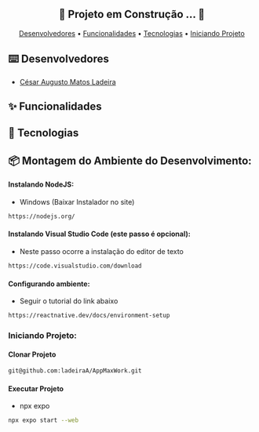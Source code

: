 <div align="center">
   
   ## 🚧 Projeto em Construção ... 🚧

   [Desenvolvedores](#%EF%B8%8F-desenvolvedores) • [Funcionalidades](#-funcionalidades) • [Tecnologias](#-tecnologias) • [Iniciando Projeto](#-iniciando-projeto)
</div>


## ⌨️ Desenvolvedores

- [César Augusto Matos Ladeira](https://gitlab.com/ladeiraA)

## ✨ Funcionalidades

## 🔨 Tecnologias

## 📦 Montagem do Ambiente do Desenvolvimento:

#### Instalando NodeJS:

- Windows (Baixar Instalador no site)
  
```sh
https://nodejs.org/

```

#### Instalando Visual Studio Code (este passo é opcional):

- Neste passo ocorre a instalação do editor de texto

```sh
https://code.visualstudio.com/download

```

#### Configurando ambiente:
- Seguir o tutorial do link abaixo
  
```sh
https://reactnative.dev/docs/environment-setup
```

### Iniciando Projeto:

#### Clonar Projeto

```sh
git@github.com:ladeiraA/AppMaxWork.git
```

#### Executar Projeto

- npx expo

```sh
npx expo start --web
```

